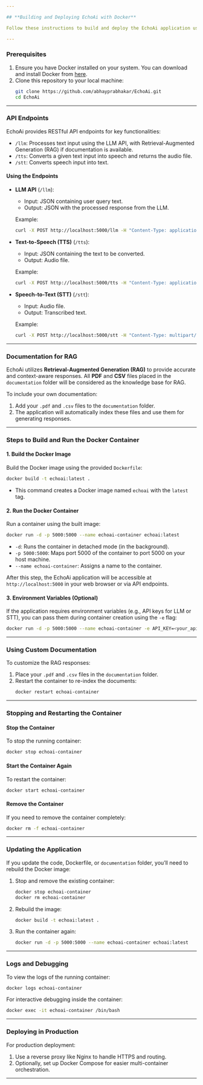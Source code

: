 ```yaml
---

## **Building and Deploying EchoAi with Docker**

Follow these instructions to build and deploy the EchoAi application using Docker.

---
```


### **Prerequisites**
1. Ensure you have Docker installed on your system. You can download and install Docker from [here](https://www.docker.com/products/docker-desktop/).
2. Clone this repository to your local machine:
   ```bash
   git clone https://github.com/abhayprabhakar/EchoAi.git
   cd EchoAi
   ```

---

### **API Endpoints**

EchoAi provides RESTful API endpoints for key functionalities:  
- `/llm`: Processes text input using the LLM API, with Retrieval-Augmented Generation (RAG) if documentation is available.  
- `/tts`: Converts a given text input into speech and returns the audio file.  
- `/stt`: Converts speech input into text.  

#### **Using the Endpoints**
- **LLM API** (`/llm`):  
  - Input: JSON containing user query text.  
  - Output: JSON with the processed response from the LLM.  

  Example:
  ```bash
  curl -X POST http://localhost:5000/llm -H "Content-Type: application/json" -d '{"query": "What is EchoAi?"}'
  ```

- **Text-to-Speech (TTS)** (`/tts`):  
  - Input: JSON containing the text to be converted.  
  - Output: Audio file.  

  Example:
  ```bash
  curl -X POST http://localhost:5000/tts -H "Content-Type: application/json" -d '{"text": "Hello, welcome to EchoAi!"}' --output output.mp3
  ```

- **Speech-to-Text (STT)** (`/stt`):  
  - Input: Audio file.  
  - Output: Transcribed text.  

  Example:
  ```bash
  curl -X POST http://localhost:5000/stt -H "Content-Type: multipart/form-data" -F "file=@audio_sample.wav"
  ```

---

### **Documentation for RAG**
EchoAi utilizes **Retrieval-Augmented Generation (RAG)** to provide accurate and context-aware responses. All **PDF** and **CSV** files placed in the `documentation` folder will be considered as the knowledge base for RAG.  

To include your own documentation:
1. Add your `.pdf` and `.csv` files to the `documentation` folder.
2. The application will automatically index these files and use them for generating responses.

---

### **Steps to Build and Run the Docker Container**

#### **1. Build the Docker Image**
Build the Docker image using the provided `Dockerfile`:
```bash
docker build -t echoai:latest .
```
- This command creates a Docker image named `echoai` with the `latest` tag.

#### **2. Run the Docker Container**
Run a container using the built image:
```bash
docker run -d -p 5000:5000 --name echoai-container echoai:latest
```
- `-d`: Runs the container in detached mode (in the background).
- `-p 5000:5000`: Maps port 5000 of the container to port 5000 on your host machine.
- `--name echoai-container`: Assigns a name to the container.

After this step, the EchoAi application will be accessible at `http://localhost:5000` in your web browser or via API endpoints.

#### **3. Environment Variables (Optional)**
If the application requires environment variables (e.g., API keys for LLM or STT), you can pass them during container creation using the `-e` flag:
```bash
docker run -d -p 5000:5000 --name echoai-container -e API_KEY=<your_api_key> echoai:latest
```

---

### **Using Custom Documentation**
To customize the RAG responses:
1. Place your `.pdf` and `.csv` files in the `documentation` folder.
2. Restart the container to re-index the documents:
   ```bash
   docker restart echoai-container
   ```

---

### **Stopping and Restarting the Container**

#### **Stop the Container**
To stop the running container:
```bash
docker stop echoai-container
```

#### **Start the Container Again**
To restart the container:
```bash
docker start echoai-container
```

#### **Remove the Container**
If you need to remove the container completely:
```bash
docker rm -f echoai-container
```

---

### **Updating the Application**
If you update the code, Dockerfile, or `documentation` folder, you’ll need to rebuild the Docker image:
1. Stop and remove the existing container:
   ```bash
   docker stop echoai-container
   docker rm echoai-container
   ```
2. Rebuild the image:
   ```bash
   docker build -t echoai:latest .
   ```
3. Run the container again:
   ```bash
   docker run -d -p 5000:5000 --name echoai-container echoai:latest
   ```

---

### **Logs and Debugging**
To view the logs of the running container:
```bash
docker logs echoai-container
```

For interactive debugging inside the container:
```bash
docker exec -it echoai-container /bin/bash
```

---

### **Deploying in Production**
For production deployment:
1. Use a reverse proxy like Nginx to handle HTTPS and routing.
2. Optionally, set up Docker Compose for easier multi-container orchestration.

---
